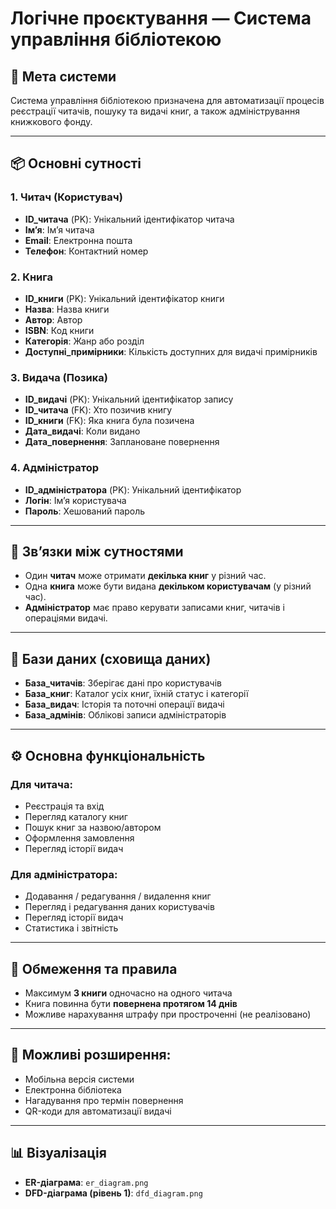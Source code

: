 # Логічне проєктування — Система управління бібліотекою

## 🎯 Мета системи
Система управління бібліотекою призначена для автоматизації процесів реєстрації читачів, пошуку та видачі книг, а також адміністрування книжкового фонду.

---

## 📦 Основні сутності

### 1. Читач (Користувач)
- **ID_читача** (PK): Унікальний ідентифікатор читача
- **Ім’я**: Ім’я читача
- **Email**: Електронна пошта
- **Телефон**: Контактний номер

### 2. Книга
- **ID_книги** (PK): Унікальний ідентифікатор книги
- **Назва**: Назва книги
- **Автор**: Автор
- **ISBN**: Код книги
- **Категорія**: Жанр або розділ
- **Доступні_примірники**: Кількість доступних для видачі примірників

### 3. Видача (Позика)
- **ID_видачі** (PK): Унікальний ідентифікатор запису
- **ID_читача** (FK): Хто позичив книгу
- **ID_книги** (FK): Яка книга була позичена
- **Дата_видачі**: Коли видано
- **Дата_повернення**: Заплановане повернення

### 4. Адміністратор
- **ID_адміністратора** (PK): Унікальний ідентифікатор
- **Логін**: Ім’я користувача
- **Пароль**: Хешований пароль

---

## 🔗 Зв’язки між сутностями

- Один **читач** може отримати **декілька книг** у різний час.
- Одна **книга** може бути видана **декільком користувачам** (у різний час).
- **Адміністратор** має право керувати записами книг, читачів і операціями видачі.

---

## 💾 Бази даних (сховища даних)

- **База_читачів**: Зберігає дані про користувачів
- **База_книг**: Каталог усіх книг, їхній статус і категорії
- **База_видач**: Історія та поточні операції видачі
- **База_адмінів**: Облікові записи адміністраторів

---

## ⚙️ Основна функціональність

### Для читача:
- Реєстрація та вхід
- Перегляд каталогу книг
- Пошук книг за назвою/автором
- Оформлення замовлення
- Перегляд історії видач

### Для адміністратора:
- Додавання / редагування / видалення книг
- Перегляд і редагування даних користувачів
- Перегляд історії видач
- Статистика і звітність

---

## 🛑 Обмеження та правила
- Максимум **3 книги** одночасно на одного читача
- Книга повинна бути **повернена протягом 14 днів**
- Можливе нарахування штрафу при простроченні (не реалізовано)

---

## 🔮 Можливі розширення:
- Мобільна версія системи
- Електронна бібліотека
- Нагадування про термін повернення
- QR-коди для автоматизації видачі

---

## 📊 Візуалізація
- **ER-діаграма**: `er_diagram.png`
- **DFD-діаграма (рівень 1)**: `dfd_diagram.png`

